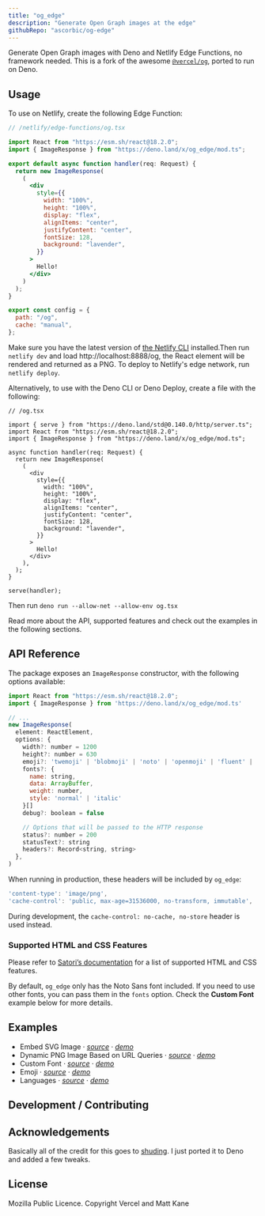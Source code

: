```yaml
---
title: "og_edge"
description: "Generate Open Graph images at the edge"
githubRepo: "ascorbic/og-edge"
---
```


Generate Open Graph images with Deno and Netlify Edge Functions, no framework
needed. This is a fork of the awesome
[`@vercel/og`](https://www.npmjs.com/package/@vercel/og), ported to run on Deno.

## Usage

To use on Netlify, create the following Edge Function:

```jsx
// /netlify/edge-functions/og.tsx

import React from "https://esm.sh/react@18.2.0";
import { ImageResponse } from "https://deno.land/x/og_edge/mod.ts";

export default async function handler(req: Request) {
  return new ImageResponse(
    (
      <div
        style={{
          width: "100%",
          height: "100%",
          display: "flex",
          alignItems: "center",
          justifyContent: "center",
          fontSize: 128,
          background: "lavender",
        }}
      >
        Hello!
      </div>
    )
  );
}

export const config = {
  path: "/og",
  cache: "manual",
};
```

Make sure you have the latest version of
[the Netlify CLI](https://docs.netlify.com/cli/get-started/) installed.Then run
`netlify dev` and load http://localhost:8888/og, the React element will be
rendered and returned as a PNG. To deploy to Netlify's edge network, run
`netlify deploy`.

Alternatively, to use with the Deno CLI or Deno Deploy, create a file with the
following:

```tsx
// /og.tsx

import { serve } from "https://deno.land/std@0.140.0/http/server.ts";
import React from "https://esm.sh/react@18.2.0";
import { ImageResponse } from "https://deno.land/x/og_edge/mod.ts";

async function handler(req: Request) {
  return new ImageResponse(
    (
      <div
        style={{
          width: "100%",
          height: "100%",
          display: "flex",
          alignItems: "center",
          justifyContent: "center",
          fontSize: 128,
          background: "lavender",
        }}
      >
        Hello!
      </div>
    ),
  );
}

serve(handler);
```

Then run `deno run --allow-net --allow-env og.tsx`

Read more about the API, supported features and check out the examples in the
following sections.

## API Reference

The package exposes an `ImageResponse` constructor, with the following options
available:

```jsx
import React from "https://esm.sh/react@18.2.0";
import { ImageResponse } from 'https://deno.land/x/og_edge/mod.ts'

// ...
new ImageResponse(
  element: ReactElement,
  options: {
    width?: number = 1200
    height?: number = 630
    emoji?: 'twemoji' | 'blobmoji' | 'noto' | 'openmoji' | 'fluent' | 'fluentFlat' = 'twemoji',
    fonts?: {
      name: string,
      data: ArrayBuffer,
      weight: number,
      style: 'normal' | 'italic'
    }[]
    debug?: boolean = false

    // Options that will be passed to the HTTP response
    status?: number = 200
    statusText?: string
    headers?: Record<string, string>
  },
)
```

When running in production, these headers will be included by `og_edge`:

```jsx
'content-type': 'image/png',
'cache-control': 'public, max-age=31536000, no-transform, immutable',
```

During development, the `cache-control: no-cache, no-store` header is used
instead.

### Supported HTML and CSS Features

Please refer to
[Satori’s documentation](https://github.com/vercel/satori#documentation) for a
list of supported HTML and CSS features.

By default, `og_edge` only has the Noto Sans font included. If you need to use
other fonts, you can pass them in the `fonts` option. Check the **Custom Font**
example below for more details.

## Examples

- Embed SVG Image ·
  [_source_](https://github.com/ascorbic/og-edge/blob/main//netlify/edge-functions/image-svg.tsx)
  · [_demo_](https://og-examples.netlify.app/og/image-svg)
- Dynamic PNG Image Based on URL Queries ·
  [_source_](https://github.com/ascorbic/og-edge/blob/main//netlify/edge-functions/dynamic-image.tsx)
  · [_demo_](https://og-examples.netlify.app/og/dynamic-image?username=ascorbic)
- Custom Font ·
  [_source_](https://github.com/ascorbic/og-edge/blob/main//netlify/edge-functions/custom-font.tsx)
  · [_demo_](https://og-examples.netlify.app/og/custom-font)
- Emoji ·
  [_source_](https://github.com/ascorbic/og-edge/blob/main//netlify/edge-functions/emoji.tsx)
  · [_demo_](https://og-examples.netlify.app/og/emoji)
- Languages ·
  [_source_](https://github.com/ascorbic/og-edge/blob/main//netlify/edge-functions/language.tsx)
  · [_demo_](https://og-examples.netlify.app/og/language)

## Development / Contributing

## Acknowledgements

Basically all of the credit for this goes to
[shuding](https://github.com/shuding). I just ported it to Deno and added a few
tweaks.

## License

Mozilla Public Licence. Copyright Vercel and Matt Kane
